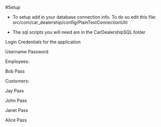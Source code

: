 #Setup
* To setup add in your database connection info.
To do so edit this file: 
src/com/car_dealership/config/PlainTextConnectionUtil
	
* The sql scripts you will need are in the CarDealershipSQL folder

Login Credentials for the application

Username		Password

Employees:

Bob			Pass

Customers:		

Jay			Pass 

John 			Pass 

Janet			Pass 

Alice			Pass 
